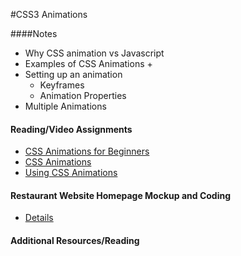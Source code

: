 #CSS3 Animations

####Notes
- Why CSS animation vs Javascript
- Examples of CSS Animations
    + 
- Setting up an animation 
    + Keyframes
    + Animation Properties
- Multiple Animations

#### Reading/Video Assignments
- [CSS Animations for Beginners](https://robots.thoughtbot.com/css-animation-for-beginners)
- [CSS Animations](https://css-tricks.com/almanac/properties/a/animation/)
- [Using CSS Animations](https://developer.mozilla.org/en-US/docs/Web/CSS/CSS_Animations/Using_CSS_animations)

#### Restaurant Website Homepage Mockup and Coding
- [Details](assignments/css-animation-codepens.md)

#### Additional Resources/Reading

